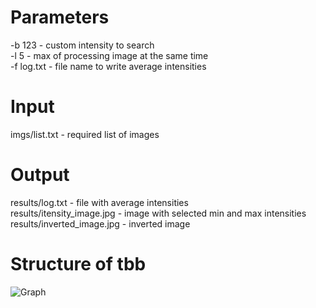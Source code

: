 # Parameters
-b 123 - custom intensity to search  
-l 5 - max of processing image at the same time  
-f log.txt - file name to write average intensities  

# Input
imgs/list.txt - required list of images  

# Output
results/log.txt - file with average intensities  
results/itensity_image.jpg - image with selected min and max intensities  
results/inverted_image.jpg - inverted image  

# Structure of tbb
![Graph](https://github.com/MaxGsomGsom/hpcourse/blob/master/leti/2304/Kuzmin/flow_graph_lab/Graph.png)
